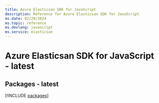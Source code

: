 ```yaml
---
title: Azure Elasticsan SDK for JavaScript
description: Reference for Azure Elasticsan SDK for JavaScript
ms.date: 02/29/2024
ms.topic: reference
ms.devlang: javascript
ms.service: elasticsan
---
```

# Azure Elasticsan SDK for JavaScript - latest
## Packages - latest
[!INCLUDE [packages](elasticsan-index.md)]